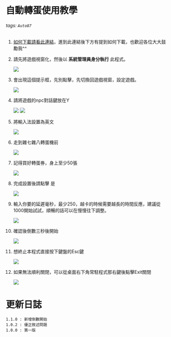 # 自動轉蛋使用教學
###### tags: `Auto87`
1. [如何下載請看此連結](https://github.com/WeiBoHaung/Auto87)，進到此連結後下方有提到如何下載，也歡迎各位大大鼓勵我^^
1. 請先將遊戲視窗化，然後以 **系統管理員身分執行** 此程式。

    ![](https://i.imgur.com/oPHlHHw.png)
2. 會出現這個提示框，先別點擊，先切換回遊戲視窗，設定遊戲。

    ![](https://i.imgur.com/TQJY9jW.png)

4. 請將遊戲的npc對話鍵放在Y

    ![](https://i.imgur.com/aen070i.png)
    ![](https://i.imgur.com/86cnQtW.png)
3. 將輸入法設置為英文

    ![](https://i.imgur.com/uK7cZE5.png)
5. 走到雜七雜八轉蛋機前

    ![](https://i.imgur.com/Zh3RPa8.png)

7. 記得買好轉蛋券，身上至少50張

    ![](https://i.imgur.com/5j7dqzP.png)

9. 完成設置後請點擊 是

    ![](https://i.imgur.com/IGxg3yU.png)
    
10. 輸入你要的延遲毫秒，最少250，越卡的時候需要越長的時間反應，建議從1000開始試試，順暢的話可以在慢慢往下調整。

    ![](https://i.imgur.com/IT2T4sW.png)
    
1. 確認後倒數三秒後開始

    ![](https://i.imgur.com/Cf5gDLD.png)
    
11. 想終止本程式直接按下鍵盤的Esc鍵

    ![](https://i.imgur.com/j3ApUlI.png)

13. 如果無法順利關閉，可以從桌面右下角常駐程式那右鍵後點擊Exit關閉

    ![](https://i.imgur.com/i40Rote.png)

# 更新日誌
```
1.1.0 : 新增倒數開始
1.0.2 : 優正敘述問題
1.0.0 : 第一版
```